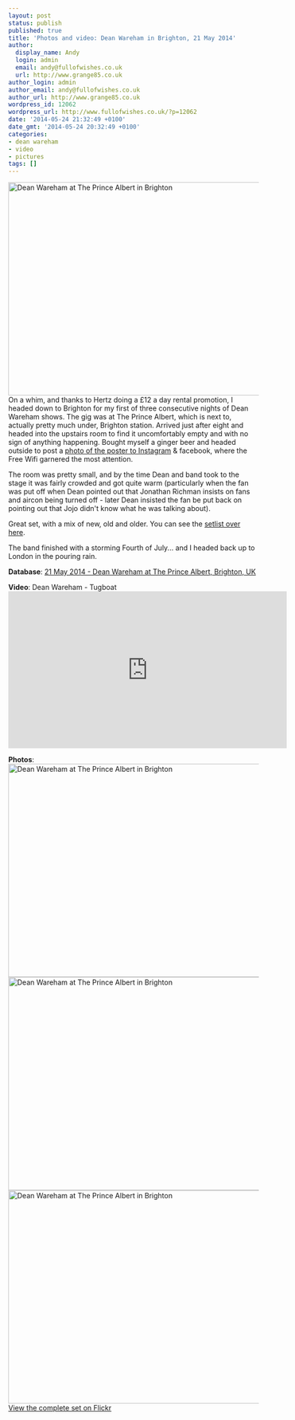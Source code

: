 ```yaml
---
layout: post
status: publish
published: true
title: 'Photos and video: Dean Wareham in Brighton, 21 May 2014'
author:
  display_name: Andy
  login: admin
  email: andy@fullofwishes.co.uk
  url: http://www.grange85.co.uk
author_login: admin
author_email: andy@fullofwishes.co.uk
author_url: http://www.grange85.co.uk
wordpress_id: 12062
wordpress_url: http://www.fullofwishes.co.uk/?p=12062
date: '2014-05-24 21:32:49 +0100'
date_gmt: '2014-05-24 20:32:49 +0100'
categories:
- dean wareham
- video
- pictures
tags: []
---
```

<p><a href="https://www.flickr.com/photos/grange85/14237876341" title="Dean Wareham at The Prince Albert in Brighton by Andy Aldridge, on Flickr"><img class="aligncenter" src="https://farm3.staticflickr.com/2922/14237876341_126e747302_z.jpg" width="640" height="428" alt="Dean Wareham at The Prince Albert in Brighton"></a><br />
On a whim, and thanks to Hertz doing a £12 a day rental promotion, I headed down to Brighton for my first of three consecutive nights of Dean Wareham shows. The gig was at The Prince Albert, which is next to, actually pretty much under, Brighton station. Arrived just after eight and headed into the upstairs room to find it uncomfortably empty and with no sign of anything happening. Bought myself a ginger beer and headed outside to post a <a href="http://instagram.com/p/oRTnUdvDPV/#">photo of the poster to Instagram</a> & facebook, where the Free Wifi garnered the most attention.</p>
<p>The room was pretty small, and by the time Dean and band took to the stage it was fairly crowded and got quite warm (particularly when the fan was put off when Dean pointed out that Jonathan Richman insists on fans and aircon being turned off - later Dean insisted the fan be put back on pointing out that Jojo didn't know what he was talking about).<br />
<!--more read on for photos and video--></p>
<p>Great set, with a mix of new, old and older. You can see the <a href="/database/show/2014-05-21-dean-wareham-the-prince-albert-brighton-uk/" title="2014-05-21: Dean Wareham – The Prince Albert, Brighton, UK">setlist over here</a>.</p>
<p>The band finished with a storming Fourth of July... and I headed back up to London in the pouring rain.</p>
<p><strong>Database</strong>: <a href="/database/show/2014-05-21-dean-wareham-the-prince-albert-brighton-uk/" title="2014-05-21: Dean Wareham – The Prince Albert, Brighton, UK">21 May 2014 - Dean Wareham at The Prince Albert, Brighton, UK</a></p>
<p><strong>Video</strong>: Dean Wareham - Tugboat<br />
<iframe width="560" height="315" src="https://www.youtube.com/embed/lSgdEVBsg9s" frameborder="0" allowfullscreen></iframe>
<p><strong>Photos</strong>:<br />
<a href="https://www.flickr.com/photos/grange85/14054590407" title="Dean Wareham at The Prince Albert in Brighton by Andy Aldridge, on Flickr"><img class="aligncenter" src="https://farm3.staticflickr.com/2917/14054590407_ef619e1d26_z.jpg" width="640" height="428" alt="Dean Wareham at The Prince Albert in Brighton"></a><br />
<a href="https://www.flickr.com/photos/grange85/14237875831" title="Dean Wareham at The Prince Albert in Brighton by Andy Aldridge, on Flickr"><img class="aligncenter" src="https://farm3.staticflickr.com/2932/14237875831_ac31d0c7da_z.jpg" width="640" height="428" alt="Dean Wareham at The Prince Albert in Brighton"></a><br />
<a href="https://www.flickr.com/photos/grange85/14054590627" title="Dean Wareham at The Prince Albert in Brighton by Andy Aldridge, on Flickr"><img class="aligncenter" src="https://farm6.staticflickr.com/5516/14054590627_6134e65552_z.jpg" width="640" height="428" alt="Dean Wareham at The Prince Albert in Brighton"></a><br />
<a href="https://www.flickr.com/photos/grange85/sets/72157644785801364/">View the complete set on Flickr</a></p>
